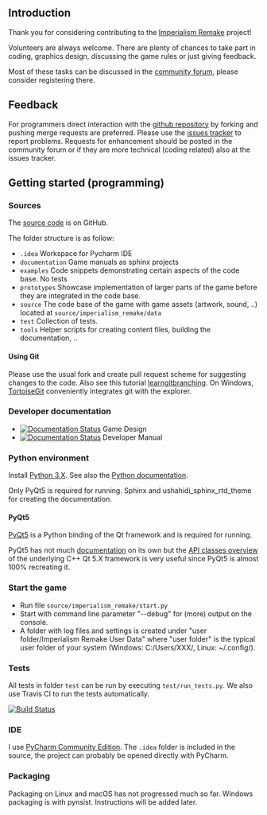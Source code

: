 ## Introduction

Thank you for considering contributing to the [Imperialism Remake](http://remake.twelvepm.de/) project!

Volunteers are always welcome. There are plenty of chances to take part in coding,
graphics design, discussing the game rules or just giving feedback.

Most of these tasks can be discussed in the [community forum](http://remake.twelvepm.de/forum/),
please consider registering there.

## Feedback

For programmers direct interaction with the [github repository](https://github.com/Trilarion/imperialism-remake)
by forking and pushing merge requests are preferred. Please use the
[issues tracker](https://github.com/Trilarion/imperialism-remake/issues) to report problems.
Requests for enhancement should be posted in the community forum or if they are more technical
(coding related) also at the issues tracker.

## Getting started (programming)

### Sources

The [source code](https://github.com/Trilarion/Imperialism-Remake) is on GitHub.

The folder structure is as follow:

- `.idea` Workspace for Pycharm IDE
- `documentation` Game manuals as sphinx projects
- `examples` Code snippets demonstrating certain aspects of the code base. No tests
- `prototypes` Showcase implementation of larger parts of the game before they are integrated in the code base.
- `source` The code base of the game with game assets (artwork, sound, ..) located at `source/imperialism_remake/data`
- `test` Collection of tests.
- `tools` Helper scripts for creating content files, building the documentation, ..


#### Using Git

Please use the usual fork and create pull request scheme for suggesting changes to the code. Also see this tutorial
[learngitbranching](http://learngitbranching.js.org/). On Windows, [TortoiseGit](https://code.google.com/p/tortoisegit/)
conveniently integrates git with the explorer.

### Developer documentation

- [![Documentation Status](https://readthedocs.org/projects/imperialism-remake-definition/badge/?version=latest)](http://imperialism-remake-definition.readthedocs.io/en/latest/?badge=latest) Game Design
- [![Documentation Status](https://readthedocs.org/projects/imperialism-remake-developer/badge/?version=latest)](http://imperialism-remake-developer.readthedocs.io/en/latest/?badge=latest) Developer Manual

### Python environment

Install [Python 3.X](https://www.python.org/downloads/). See also the [Python documentation](https://docs.python.org/3/).

Only PyQt5 is required for running. Sphinx and ushahidi_sphinx_rtd_theme for creating the documentation.

#### PyQt5

[PyQt5](https://www.riverbankcomputing.com/software/pyqt/download5) is a Python binding of the Qt framework and is required for running.

PyQt5 has not much [documentation](http://pyqt.sourceforge.net/Docs/PyQt5/) on its own but the [API classes overview](http://doc.qt.io/qt-5/classes.html)
of the underlying C++ Qt 5.X framework is very useful since PyQt5 is almost 100% recreating it. 

### Start the game

- Run file `source/imperialism_remake/start.py`
- Start with command line parameter "--debug" for (more) output on the console.
- A folder with log files and settings is created under "user folder/Imperialism Remake User Data" where "user folder" is the typical user folder of your system (Windows: C:/Users/XXX/, Linux: ~/.config/).

### Tests

All tests in folder `test` can be run by executing `test/run_tests.py`. We also use Travis CI to run the tests
automatically.

[![Build Status](https://travis-ci.org/Trilarion/imperialism-remake.svg?branch=master)](https://travis-ci.org/Trilarion/imperialism-remake)

### IDE

I use [PyCharm Community Edition](http://www.jetbrains.com/pycharm/download/). The `.idea` folder is included in the source, the project
can probably be opened directly with PyCharm.

### Packaging

Packaging on Linux and macOS has not progressed much so far. Windows packaging is with pynsist. Instructions will be added later.


